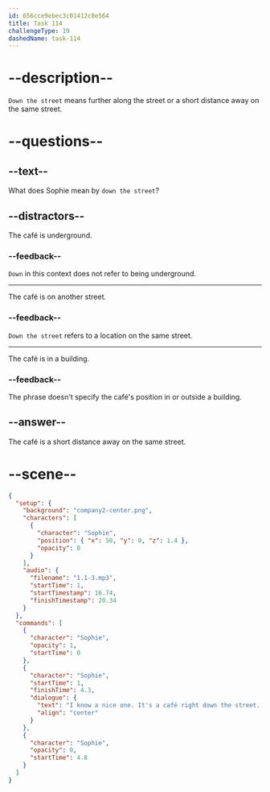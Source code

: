 ```yaml
---
id: 656cce9ebec3c01412c0e564
title: Task 114
challengeType: 19
dashedName: task-114
---
```


<!--
AUDIO REFERENCE:
Sophie: I know a nice one. It is a café right down the street. Is that ok for you?
-->

# --description--

`Down the street` means further along the street or a short distance away on the same street.

# --questions--

## --text--

What does Sophie mean by `down the street`?

## --distractors--

The café is underground.

### --feedback--

`Down` in this context does not refer to being underground.

---

The café is on another street.

### --feedback--

`Down the street` refers to a location on the same street.

---

The café is in a building.

### --feedback--

The phrase doesn't specify the café's position in or outside a building.

## --answer--

The café is a short distance away on the same street.

# --scene--

```json
{
  "setup": {
    "background": "company2-center.png",
    "characters": [
      {
        "character": "Sophie",
        "position": { "x": 50, "y": 0, "z": 1.4 },
        "opacity": 0
      }
    ],
    "audio": {
      "filename": "1.1-3.mp3",
      "startTime": 1,
      "startTimestamp": 16.74,
      "finishTimestamp": 20.34
    }
  },
  "commands": [
    {
      "character": "Sophie",
      "opacity": 1,
      "startTime": 0
    },
    {
      "character": "Sophie",
      "startTime": 1,
      "finishTime": 4.3,
      "dialogue": {
        "text": "I know a nice one. It's a café right down the street. Is that okay for you?",
        "align": "center"
      }
    },
    {
      "character": "Sophie",
      "opacity": 0,
      "startTime": 4.8
    }
  ]
}
```

